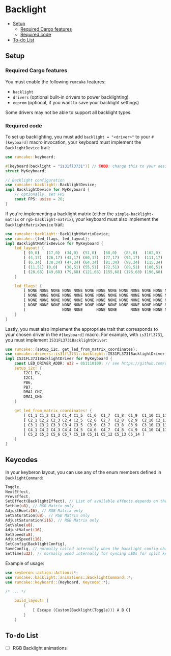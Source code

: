 # Backlight

<!--toc:start-->

- [Setup](#setup)
  - [Required Cargo features](#required-cargo-features)
  - [Required code](#required-code)
- [To-do List](#to-do-list)
<!--toc:end-->

## Setup

### Required Cargo features

You must enable the following `rumcake` features:

- `backlight`
- `drivers` (optional built-in drivers to power backlighting)
- `eeprom` (optional, if you want to save your backlight settings)

Some drivers may not be able to support all backlight types.

### Required code

To set up backlighting, you must add `backlight = "<driver>"` to your `#[keyboard]` macro invocation, your keyboard must implement the `BacklightDevice` trait:

```rust
use rumcake::keyboard;

#[keyboard(backlight = "is31fl3731")] // TODO: change this to your desired backlight driver, and implement the appropriate trait (info below)
struct MyKeyboard;

// Backlight configuration
use rumcake::backlight::BacklightDevice;
impl BacklightDevice for MyKeyboard {
    // optionally, set FPS
    const FPS: usize = 20;
}

```

If you're implementing a backlight matrix (either the `simple-backlight-matrix` or `rgb-backlight-matrix`), your keyboard must also implement the `BacklightMatrixDevice` trait:

```rust
use rumcake::backlight::BacklightMatrixDevice;
use rumcake::{led_flags, led_layout};
impl BacklightMatrixDevice for MyKeyboard {
    led_layout! {
        [ (0,0)   (17,0)  (34,0)  (51,0)   (68,0)   (85,0)   (102,0)  (119,0)  (136,0)  (153,0)  (170,0)  (187,0)  (204,0)  (221,0)  (238,0)  (255,0) ]
        [ (4,17)  (26,17) (43,17) (60,17)  (77,17)  (94,17)  (111,17) (128,17) (145,17) (162,17) (178,17) (196,17) (213,17) (234,17) (255,17) ]
        [ (6,34)  (30,34) (47,34) (64,34)  (81,34)  (98,34)  (115,34) (132,34) (149,34) (166,34) (183,34) (200,34) (227,34) (227,34) (255,34) ]
        [ (11,51) (0,0)   (38,51) (55,51)  (72,51)  (89,51)  (106,51) (123,51) (140,51) (157,51) (174,51) (191,51) (208,51) (231,51) (255,51) ]
        [ (28,68) (49,68) (79,68) (121,68) (155,68) (176,68) (196,68) (213,68) (230,68) ]
    }

    led_flags! {
        [ NONE NONE NONE NONE NONE NONE NONE NONE NONE NONE NONE NONE NONE NONE NONE NONE ]
        [ NONE NONE NONE NONE NONE NONE NONE NONE NONE NONE NONE NONE NONE NONE NONE      ]
        [ NONE NONE NONE NONE NONE NONE NONE NONE NONE NONE NONE NONE NONE NONE NONE      ]
        [ NONE NONE NONE NONE NONE NONE NONE NONE NONE NONE NONE NONE NONE NONE NONE      ]
        [                NONE NONE      NONE NONE      NONE NONE NONE NONE NONE           ]
    }
}
```

Lastly, you must also implement the appropriate trait that corresponds to your chosen driver in the `#[keyboard]` macro. For example, with `is31fl3731`, you must implement `IS31FL3731BacklightDriver`:

```rust
use rumcake::{setup_i2c, get_led_from_matrix_coordinates};
use rumcake::drivers::is31fl3731::backlight::IS31FL3731BacklightDriver;
impl IS31FL3731BacklightDriver for MyKeyboard {
    const LED_DRIVER_ADDR: u32 = 0b1110100; // see https://github.com/qmk/qmk_firmware/blob/d9fa80c0b0044bb951694aead215d72e4a51807c/docs/feature_rgb_matrix.md#is31fl3731-idis31fl3731
    setup_i2c! {
        I2C1_EV,
        I2C1,
        PB6,
        PB7,
        DMA1_CH7,
        DMA1_CH6
    }

    get_led_from_matrix_coordinates! {
        [ C1_1 C1_2 C1_3 C1_4 C1_5  C1_6  C1_7  C1_8  C1_9  C1_10 C1_11 C1_12 C1_13 C1_14 C1_15 C2_15 ]
        [ C2_1 C2_2 C2_3 C2_4 C2_5  C2_6  C2_7  C2_8  C2_9  C2_10 C2_11 C2_12 C2_13 C2_14 C3_15 ]
        [ C3_1 C3_2 C3_3 C3_4 C3_5  C3_6  C3_7  C3_8  C3_9  C3_10 C3_11 C3_12 C3_13 C3_14 C4_15 ]
        [ C4_1 C4_2 C4_3 C4_4 C4_5  C4_6  C4_7  C4_8  C4_9  C4_10 C4_11 C4_12 C4_13 C4_14 C5_15 ]
        [ C5_2 C5_3 C5_6 C5_7 C5_10 C5_11 C5_12 C5_13 C5_14 ]
    }
}
```

## Keycodes

In your keyberon layout, you can use any of the enum members defined in `BacklightCommand`:

```rust
Toggle,
NextEffect,
PrevEffect,
SetEffect(BacklightEffect), // List of available effects depends on the chosen backlight mode
SetHue(u8), // RGB Matrix only
AdjustHue(i16), // RGB Matrix only
SetSaturation(u8), // RGB Matrix only
AdjustSaturation(i16), // RGB Matrix only
SetValue(u8),
AdjustValue(i16),
SetSpeed(u8),
AdjustSpeed(i16),
SetConfig(BacklightConfig),
SaveConfig, // normally called internally when the backlight config changes, only available if `eeprom` is enabled
SetTime(u32), // normally used internally for syncing LEDs for split keyboards
```

Example of usage:

```rust
use keyberon::action::Action::*;
use rumcake::backlight::animations::BacklightCommand::*;
use rumcake::keyboard::{Keyboard, Keycode::*};

/* ... */

    build_layout! {
        {
            [ Escape {Custom(Backlight(Toggle))} A B C]
        }
    }
```

## To-do List

- [ ] RGB Backlight animations
